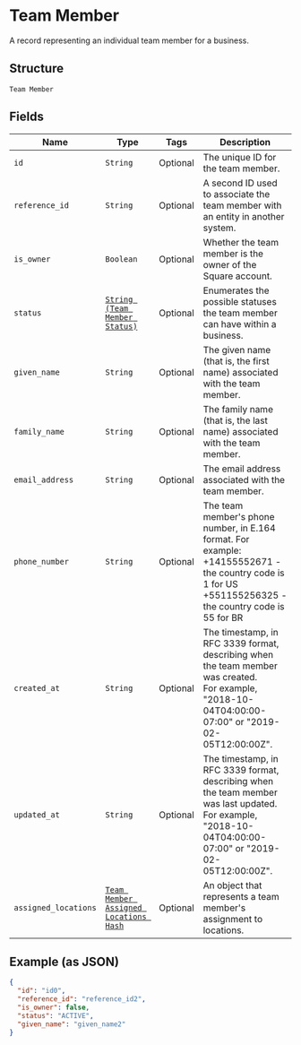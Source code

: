 
# Team Member

A record representing an individual team member for a business.

## Structure

`Team Member`

## Fields

| Name | Type | Tags | Description |
|  --- | --- | --- | --- |
| `id` | `String` | Optional | The unique ID for the team member. |
| `reference_id` | `String` | Optional | A second ID used to associate the team member with an entity in another system. |
| `is_owner` | `Boolean` | Optional | Whether the team member is the owner of the Square account. |
| `status` | [`String (Team Member Status)`](../../doc/models/team-member-status.md) | Optional | Enumerates the possible statuses the team member can have within a business. |
| `given_name` | `String` | Optional | The given name (that is, the first name) associated with the team member. |
| `family_name` | `String` | Optional | The family name (that is, the last name) associated with the team member. |
| `email_address` | `String` | Optional | The email address associated with the team member. |
| `phone_number` | `String` | Optional | The team member's phone number, in E.164 format. For example:<br>+14155552671 - the country code is 1 for US<br>+551155256325 - the country code is 55 for BR |
| `created_at` | `String` | Optional | The timestamp, in RFC 3339 format, describing when the team member was created.<br>For example, "2018-10-04T04:00:00-07:00" or "2019-02-05T12:00:00Z". |
| `updated_at` | `String` | Optional | The timestamp, in RFC 3339 format, describing when the team member was last updated.<br>For example, "2018-10-04T04:00:00-07:00" or "2019-02-05T12:00:00Z". |
| `assigned_locations` | [`Team Member Assigned Locations Hash`](../../doc/models/team-member-assigned-locations.md) | Optional | An object that represents a team member's assignment to locations. |

## Example (as JSON)

```json
{
  "id": "id0",
  "reference_id": "reference_id2",
  "is_owner": false,
  "status": "ACTIVE",
  "given_name": "given_name2"
}
```

